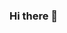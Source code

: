 ### Hi there 👋

<!--
**NasrYousif/NasrYousif** is a ✨ _special_ ✨ repository because its `README.md` (this file) appears on your GitHub profile.

Here are some ideas to get you started:

- 🔭 I’m currently working as Freelancer Data Scientist
- 🌱 I’m currently learning in building Machine Learning sytems
- 💬 Ask me about ...
- :email: [Email](nasryousif94@outlook.com)
- :wink: [Linkedln](https://www.linkedin.com/in/nasryousif/)

